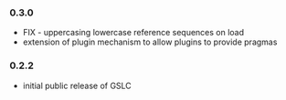 ### 0.3.0
  * FIX - uppercasing lowercase reference sequences on load
  * extension of plugin mechanism to allow plugins to provide pragmas
### 0.2.2
  * initial public release of GSLC
